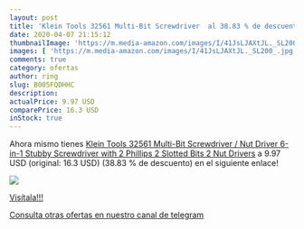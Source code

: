 ```yaml
---
layout: post
title: 'Klein Tools 32561 Multi-Bit Screwdriver  al 38.83 % de descuento'
date: 2020-04-07 21:15:12
thumbnailImage: 'https://m.media-amazon.com/images/I/41JsLJAXtJL._SL200_.jpg'
images: [ 'https://m.media-amazon.com/images/I/41JsLJAXtJL._SL200_.jpg' ]
comments: true
category: ofertas
author: ring
slug: B005FQDHHC
description:
actualPrice: 9.97 USD
comparePrice: 16.3 USD
inStock: true
---
```


Ahora mismo tienes [Klein Tools 32561 Multi-Bit Screwdriver / Nut Driver  6-in-1 Stubby Screwdriver with 2 Phillips  2 Slotted Bits  2 Nut Drivers](https://www.amazon.com/dp/B005FQDHHC/?tag=redken08-20) a 9.97 USD (original: 16.3 USD) (38.83 %  de descuento) en el siguiente enlace!

[![](https://m.media-amazon.com/images/I/41JsLJAXtJL._SL200_.jpg)](https://www.amazon.com/dp/B005FQDHHC/?tag=redken08-20)

[Visítala!!!](https://www.amazon.com/dp/B005FQDHHC/?tag=redken08-20)

[Consulta otras ofertas en nuestro canal de telegram](https://t.me/s/ofertas25)
